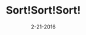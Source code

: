 ---
layout: showcase
title: "Sort!Sort!Sort!"
android: https://play.google.com/store/apps/details?id=com.n06rin.sortsortsort
website: https://play.google.com/store/apps/details?id=com.n06rin.sortsortsort
date: "2-21-2016"
---